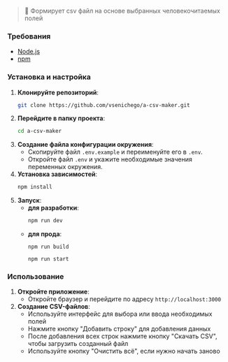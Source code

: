 > **📝** Формирует csv файл на основе выбранных человекочитаемых полей
### Требования
- [Node.js](https://nodejs.org/)
- [npm](https://www.npmjs.com/)
### Установка и настройка
1. **Клонируйте репозиторий**:
   ```bash
   git clone https://github.com/vsenichego/a-csv-maker.git
    ```
3. **Перейдите в папку проекта**:
    ```bash
    cd a-csv-maker
    ```
4. **Создание файла конфигурации окружения**:
    - Скопируйте файл `.env.example` и переименуйте его в `.env`.
    - Откройте файл `.env` и укажите необходимые значения переменных окружения.
5. **Установка зависимостей**:
    ```bash
    npm install
    ```
6. **Запуск**:
    - **для разработки**:
        ```bash
        npm run dev
        ```
    - **для прода**:
        ```
        npm run build
        ```
        ```
        npm run start
        ```
### Использование
1. **Откройте приложение**:
    - Откройте браузер и перейдите по адресу `http://localhost:3000`
3. **Создание CSV-файлов**:
    - Используйте интерфейс для выбора или ввода необходимых полей
    - Нажмите кнопку "Добавить строку" для добавления данных
    - После добавления всех строк нажмите кнопку "Скачать CSV", чтобы загрузить созданный файл
    - Используйте кнопку "Очистить всё", если нужно начать заново
